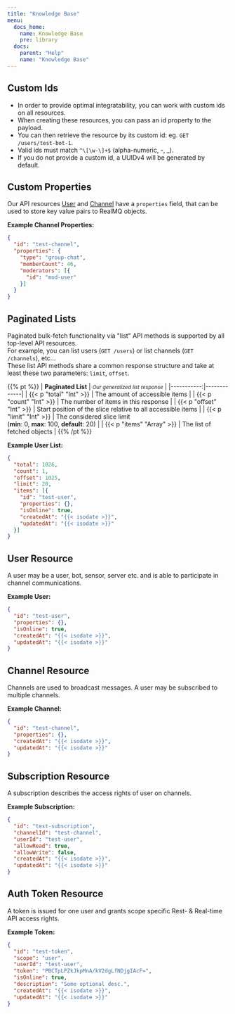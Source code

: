 ```yaml
---
title: "Knowledge Base"
menu:
  docs_home:
    name: Knowledge Base
    pre: library
  docs:
    parent: "Help"
    name: "Knowledge Base"
---
```


## Custom Ids

* In order to provide optimal integratability, you can work with custom ids on all resources.
* When creating these resources, you can pass an id property to the payload.
* You can then retrieve the resource by its custom id: eg. `GET /users/test-bot-1`.
* Valid ids must match `^\[\w-\]+$` (alpha-numeric, -, _).
* If you do not provide a custom id, a UUIDv4 will be generated by default.

## Custom Properties

Our API resources [User](#user-resource) and [Channel](#channel-resource) have a `properties` field, that can be used
to store key value pairs to RealMQ objects.

**Example Channel Properties:**
```json
{
  "id": "test-channel",
  "properties": {
    "type": "group-chat",
    "memberCount": 46,
    "moderators": [{
      "id": "mod-user"
    }]
  }
}
```

## Paginated Lists

Paginated bulk-fetch functionality via "list" API methods is supported by all top-level API resources.<br>
For example, you can list users (`GET /users`) or list channels (`GET /channels`), etc...<br>
These list API methods share a common response structure and take at least these two parameters: `limit`, `offset`.<br>

{{% pt %}}
| **Paginated List** | _<small>Our generalized list response</small>_ |
|-----------:|-------------|
| {{< p "total" "Int" >}} | The amount of accessible items |
| {{< p "count" "Int" >}} | The number of items in this response |
| {{< p "offset" "Int" >}} | Start position of the slice relative to all accessible items |
| {{< p "limit" "Int" >}} | The considered slice limit<br>(**min**: 0, **max**: 100, **default**: 20) |
| {{< p "items" "Array" >}} | The list of fetched objects |
{{% /pt %}}

**Example User List:**
```json
{
  "total": 1026,
  "count": 1,
  "offset": 1025,
  "limit": 20,
  "items": [{
    "id": "test-user",
    "properties": {},
    "isOnline": true,
    "createdAt": "{{< isodate >}}",
    "updatedAt": "{{< isodate >}}"
  }]
}
```

## User Resource

A user may be a user, bot, sensor, server etc. and is able to participate in channel communications.

**Example User:**
```json
{
  "id": "test-user",
  "properties": {},
  "isOnline": true,
  "createdAt": "{{< isodate >}}",
  "updatedAt": "{{< isodate >}}"
}
```

## Channel Resource

Channels are used to broadcast messages. A user may be subscribed to multiple channels.

**Example Channel:**
```json
{
  "id": "test-channel",
  "properties": {},
  "createdAt": "{{< isodate >}}",
  "updatedAt": "{{< isodate >}}"
}
```

## Subscription Resource

A subscription describes the access rights of user on channels.

**Example Subscription:**
```json
{
  "id": "test-subscription",
  "channelId": "test-channel",
  "userId": "test-user",
  "allowRead": true,
  "allowWrite": false,
  "createdAt": "{{< isodate >}}",
  "updatedAt": "{{< isodate >}}"
}
```

## Auth Token Resource

A token is issued for one user and grants scope specific Rest- & Real-time API access rights.


**Example Token:**
```json
{
  "id": "test-token",
  "scope": "user",
  "userId": "test-user",
  "token": "PBCTpLPZkJkpMnA/kV2dgLfNDjgIAcF=",
  "isOnline": true,
  "description": "Some optional desc.",
  "createdAt": "{{< isodate >}}",
  "updatedAt": "{{< isodate >}}"
}
```
